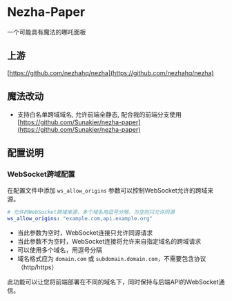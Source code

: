 # Nezha-Paper
一个可能具有魔法的哪吒面板

## 上游

[https://github.com/nezhahq/nezha](https://github.com/nezhahq/nezha)

## 魔法改动

- 支持白名单跨域域名, 允许前端全静态, 配合我的前端分支使用
  [https://github.com/Sunakier/nezha-paper](https://github.com/Sunakier/nezha-paper)

## 配置说明

### WebSocket跨域配置

在配置文件中添加 `ws_allow_origins` 参数可以控制WebSocket允许的跨域来源。

```yaml
# 允许的WebSocket跨域来源，多个域名用逗号分隔，为空则只允许同源
ws_allow_origins: "example.com,api.example.org"
```

- 当此参数为空时，WebSocket连接只允许同源请求
- 当此参数不为空时，WebSocket连接将允许来自指定域名的跨域请求
- 可以使用多个域名，用逗号分隔
- 域名格式应为 `domain.com` 或 `subdomain.domain.com`，不需要包含协议（http/https）

此功能可以让您将前端部署在不同的域名下，同时保持与后端API的WebSocket通信。
